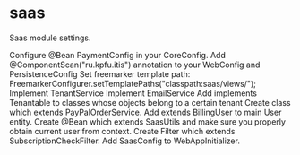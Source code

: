 # saas

Saas module settings.

Configure @Bean PaymentConfig in your CoreConfig.
Add @ComponentScan("ru.kpfu.itis") annotation to your WebConfig and PersistenceConfig
Set freemarker template path: FreemarkerConfigurer.setTemplatePaths("classpath:saas/views/");
Implement TenantService
Implement EmailService
Add implements Tenantable to classes whose objects belong to a certain tenant
Create class which extends PayPalOrderService.
Add extends BillingUser to main User entity.
Create @Bean which extends SaasUtils and make sure you properly obtain current user from context.
Create Filter which extends SubscriptionCheckFilter.
Add SaasConfig to WebAppInitializer.
